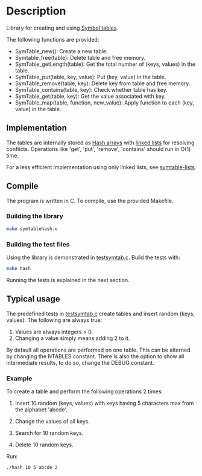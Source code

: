 # Description

Library for creating and using [Symbol tables](https://en.wikipedia.org/wiki/Symbol_table).

The following functions are provided:

* SymTable_new(): Create a new table.
* Symtable_free(table): Delete table and free memory.
* SymTable_getLength(table): Get the total number of (keys, values) in the table.
* SymTable_put(table, key, value): Put (key, value) in the table.
* SymTable_remove(table, key): Delete key from table and free memory.
* SymTable_contains(table, key): Check whether table has key.
* SymTable_get(table, key): Get the value associated with key.
* SymTable_map(table, function, new_value): Apply function to each (key, value) in the table.

## Implementation

The tables are internally stored as [Hash arrays](https://en.wikipedia.org/wiki/Hash_table) with
[linked lists](https://en.wikipedia.org/wiki/Linked_list) for resolving conflicts. Operations
like 'get', 'put', 'remove', 'contains' should run in O(1) time.

For a less efficient implementation using only linked lists, see
[symtable-lists](https://bitbucket.org/txatzial/symbol-table-lists).

## Compile

The program is written in C. To compile, use the provided Makefile.

### Building the library

```bash
make symtablehash.o
```

### Building the test files

Using the library is demonstrated in [testsymtab.c](testsymtab.c). Build the tests with:

```bash
make hash
```

Running the tests is explained in the next section.

## Typical usage

The predefined tests in [testsymtab.c](testsymtab.c) create tables and insert random (keys, values). The following are always true:

1. Values are always integers > 0.
2. Changing a value simply means adding 2 to it.

By default all operations
are performed on one table. This can be alterned by changing the NTABLES constant.
There is also the option to show all intermediate results, to do so, change the DEBUG constant.

### Example

To create a table and perform the following operations 2 times:

1) Insert 10 random (keys, values) with keys having 5 characters max from the alphabet 'abcde'.

2) Change the values of all keys.

3) Search for 10 random keys.

4) Delete 10 random keys.

Run:

```bash
./hash 10 5 abcde 2
```
